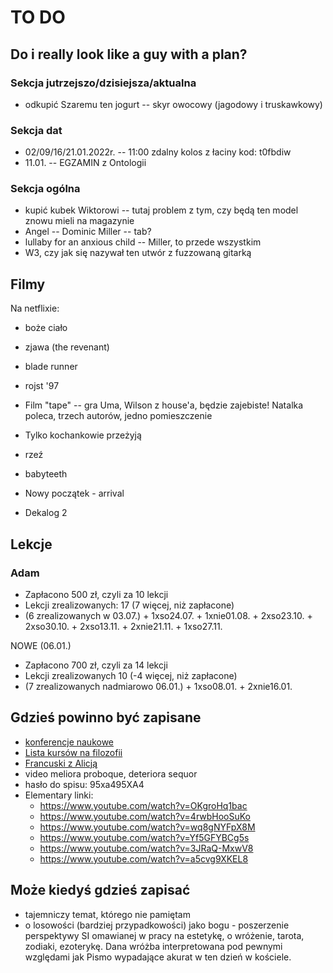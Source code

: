 # TO DO

## Do i really look like a guy with a plan?

### Sekcja jutrzejszo/dzisiejsza/aktualna

- odkupić Szaremu ten jogurt -- skyr owocowy (jagodowy i truskawkowy)

### Sekcja dat

- 02/09/16/21.01.2022r. -- 11:00 zdalny kolos z łaciny kod: t0fbdiw
- 11.01. -- EGZAMIN z Ontologii

### Sekcja ogólna

- kupić kubek Wiktorowi -- tutaj problem z tym, czy będą ten model znowu mieli 
na magazynie
- Angel -- Dominic Miller -- tab?
- lullaby for an anxious child -- Miller, to przede wszystkim
- W3, czy jak się nazywał ten utwór z fuzzowaną gitarką

## Filmy

Na netflixie:
- boże ciało
- zjawa (the revenant)
- blade runner
- rojst '97

- Film "tape" -- gra Uma, Wilson z house'a, będzie zajebiste! Natalka poleca,
  trzech autorów, jedno pomieszczenie
- Tylko kochankowie przeżyją
- rzeź
- babyteeth
- Nowy początek - arrival

- Dekalog 2

## Lekcje

### Adam

- Zapłacono 500 zł, czyli za 10 lekcji
- Lekcji zrealizowanych: 17 (7 więcej, niż zapłacone) 
- (6 zrealizowanych w 03.07.) + 1xso24.07. + 1xnie01.08. + 2xso23.10. +
  2xso30.10. + 2xso13.11. + 2xnie21.11. + 1xso27.11.

NOWE (06.01.)
- Zapłacono 700 zł, czyli za 14 lekcji
- Lekcji zrealizowanych 10 (-4 więcej, niż zapłacone)
- (7 zrealizowanych nadmiarowo 06.01.) + 1xso08.01. + 2xnie16.01.

## Gdzieś powinno być zapisane

- [konferencje naukowe](https://unikonferencje.pl/)
- [Lista kursów na filozofii](filozofia.uj.edu.pl/documents/4371778/77510636/Katalog+F_2017-10-17.pdf/63345d20-ff4b-4206-a5aa-a7aea92baf18)
- [Francuski z Alicją](https://www.youtube.com/watch?v=Y-1PDbZUz5s&list=PLfDmeEHel1x3o_e4UjWXR4kClH7ZfAgZ9&index=24)
- video meliora proboque, deteriora sequor
- hasło do spisu: 95xa495XA4
- Elementary linki:
	- https://www.youtube.com/watch?v=OKgroHq1bac
	- https://www.youtube.com/watch?v=4rwbHooSuKo
	- https://www.youtube.com/watch?v=wq8gNYFpX8M
	- https://www.youtube.com/watch?v=Yf5GFYBCg5s
	- https://www.youtube.com/watch?v=3JRaQ-MxwV8
	- https://www.youtube.com/watch?v=a5cvg9XKEL8

## Może kiedyś gdzieś zapisać
- tajemniczy temat, którego nie pamiętam
- o losowości (bardziej przypadkowości) jako bogu - poszerzenie perspektywy SI
  omawianej w pracy na estetykę, o wróżenie, tarota, zodiaki, ezoterykę. Dana
  wróżba interpretowana pod pewnymi względami jak Pismo wypadające akurat w ten dzień w kościele.


